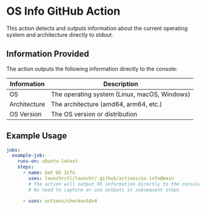 # OS Info GitHub Action

This action detects and outputs information about the current operating system and architecture directly to stdout.

## Information Provided

The action outputs the following information directly to the console:

| Information | Description |
|-------------|-------------|
| OS | The operating system (Linux, macOS, Windows) |
| Architecture | The architecture (amd64, arm64, etc.) |
| OS Version | The OS version or distribution |

## Example Usage

```yaml
jobs:
  example-job:
    runs-on: ubuntu-latest
    steps:
      - name: Get OS Info
        uses: launchrctl/launchr/.github/actions/os-info@main
        # The action will output OS information directly to the console
        # No need to capture or use outputs in subsequent steps

      - uses: actions/checkout@v4
```
